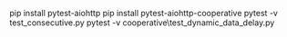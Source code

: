 pip install pytest-aiohttp
pip install pytest-aiohttp-cooperative
pytest -v test_consecutive.py
pytest -v cooperative\test_dynamic_data_delay.py
